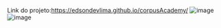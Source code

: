 Link do projeto:https://edsondevlima.github.io/corpusAcademy/
![image](https://github.com/EdsonDevLima/corpusAcademy/assets/145128715/73f630b1-4e43-4d34-89ab-15b2e003eb3c)
![image](https://github.com/EdsonDevLima/corpusAcademy/assets/145128715/d73de8aa-2739-4db1-af60-a75c0f2ae94c)

